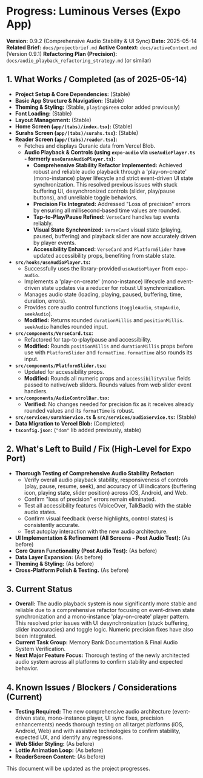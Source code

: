# Progress: Luminous Verses (Expo App)

**Version:** 0.9.2 (Comprehensive Audio Stability & UI Sync)
**Date:** 2025-05-14
**Related Brief:** `docs/projectbrief.md`
**Active Context:** `docs/activeContext.md` (Version 0.9.1)
**Refactoring Plan (Precision):** `docs/audio_playback_refactoring_strategy.md` (or similar)

## 1. What Works / Completed (as of 2025-05-14)

-   **Project Setup & Core Dependencies:** (Stable)
-   **Basic App Structure & Navigation:** (Stable)
-   **Theming & Styling:** (Stable, `playingGreen` color added previously)
-   **Font Loading:** (Stable)
-   **Layout Management:** (Stable)
-   **Home Screen (`app/(tabs)/index.tsx`):** (Stable)
-   **Surahs Screen (`app/(tabs)/surahs.tsx`):** (Stable)
-   **Reader Screen (`app/(tabs)/reader.tsx`):**
    -   Fetches and displays Quranic data from Vercel Blob.
    -   **Audio Playback & Controls (using `expo-audio` via `useAudioPlayer.ts` - formerly `useQuranAudioPlayer.ts`):**
        -   **Comprehensive Stability Refactor Implemented:** Achieved robust and reliable audio playback through a 'play-on-create' (mono-instance) player lifecycle and strict event-driven UI state synchronization. This resolved previous issues with stuck buffering UI, desynchronized controls (slider, play/pause buttons), and unreliable toggle behaviors.
        -   **Precision Fix Integrated:** Addressed "Loss of precision" errors by ensuring all millisecond-based time values are rounded.
        -   **Tap-to-Play/Pause Refined:** `VerseCard` handles tap events reliably.
        -   **Visual State Synchronized:** `VerseCard` visual state (playing, paused, buffering) and playback slider are now accurately driven by player events.
        -   **Accessibility Enhanced:** `VerseCard` and `PlatformSlider` have updated accessibility props, benefiting from stable state.
-   **`src/hooks/useAudioPlayer.ts`:**
    -   Successfully uses the library-provided `useAudioPlayer` from `expo-audio`.
    -   Implements a 'play-on-create' (mono-instance) lifecycle and event-driven state updates via a reducer for robust UI synchronization.
    -   Manages audio state (loading, playing, paused, buffering, time, duration, errors).
    -   Provides core audio control functions (`toggleAudio`, `stopAudio`, `seekAudio`).
    -   **Modified:** Returns rounded `durationMillis` and `positionMillis`. `seekAudio` handles rounded input.
-   **`src/components/VerseCard.tsx`:**
    -   Refactored for tap-to-play/pause and accessibility.
    -   **Modified:** Rounds `positionMillis` and `durationMillis` props before use with `PlatformSlider` and `formatTime`. `formatTime` also rounds its input.
-   **`src/components/PlatformSlider.tsx`:**
    -   Updated for accessibility props.
    -   **Modified:** Rounds all numeric props and `accessibilityValue` fields passed to native/web sliders. Rounds values from web slider event handlers.
-   **`src/components/AudioControlBar.tsx`:**
    -   **Verified:** No changes needed for precision fix as it receives already rounded values and its `formatTime` is robust.
-   **`src/services/surahService.ts` & `src/services/audioService.ts`:** (Stable)
-   **Data Migration to Vercel Blob:** (Completed)
-   **`tsconfig.json`:** (`"dom"` lib added previously, stable)

## 2. What's Left to Build / Fix (High-Level for Expo Port)

-   **Thorough Testing of Comprehensive Audio Stability Refactor:**
    -   Verify overall audio playback stability, responsiveness of controls (play, pause, resume, seek), and accuracy of UI indicators (buffering icon, playing state, slider position) across iOS, Android, and Web.
    -   Confirm "loss of precision" errors remain eliminated.
    -   Test all accessibility features (VoiceOver, TalkBack) with the stable audio states.
    -   Confirm visual feedback (verse highlights, control states) is consistently accurate.
    -   Test autoplay interaction with the new audio architecture.
-   **UI Implementation & Refinement (All Screens - Post Audio Test):** (As before)
-   **Core Quran Functionality (Post Audio Test):** (As before)
-   **Data Layer Expansion:** (As before)
-   **Theming & Styling:** (As before)
-   **Cross-Platform Polish & Testing.** (As before)

## 3. Current Status

-   **Overall:** The audio playback system is now significantly more stable and reliable due to a comprehensive refactor focusing on event-driven state synchronization and a mono-instance 'play-on-create' player pattern. This resolved prior issues with UI desynchronization (stuck buffering, slider inaccuracies) and toggle logic. Numeric precision fixes have also been integrated.
-   **Current Task Group:** Memory Bank Documentation & Final Audio System Verification.
-   **Next Major Feature Focus:** Thorough testing of the newly architected audio system across all platforms to confirm stability and expected behavior.

## 4. Known Issues / Blockers / Considerations (Current)

-   **Testing Required:** The new comprehensive audio architecture (event-driven state, mono-instance player, UI sync fixes, precision enhancements) needs thorough testing on all target platforms (iOS, Android, Web) and with assistive technologies to confirm stability, expected UX, and identify any regressions.
-   **Web Slider Styling:** (As before)
-   **Lottie Animation Loop:** (As before)
-   **ReaderScreen Content:** (As before)

This document will be updated as the project progresses.